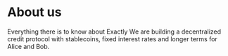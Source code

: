 # About us
Everything there is to know about Exactly 
We are building a decentralized credit protocol with stablecoins, fixed interest rates and longer terms for Alice and Bob.
